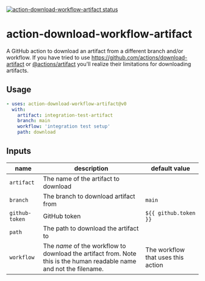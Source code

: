 <p>
  <a href="https://github.com/billyvg/action-download-workflow-artifact/actions">
    <img
    alt="action-download-workflow-artifact status"
    src="https://github.com/billyvg/action-download-workflow-artifact/workflows/test/badge.svg">
    </a>
</p>

# action-download-workflow-artifact

A GitHub action to download an artifact from a different branch and/or workflow. If you have tried to use https://github.com/actions/download-artifact or [@actions/artifact](https://www.npmjs.com/package/@actions/artifact) you'll realize their limitations for downloading artifacts.



## Usage

```yml
- uses: action-download-workflow-artifact@v0
  with:
    artifact: integration-test-artifact
    branch: main
    workflow: 'integration test setup'
    path: download
```

## Inputs

| name | description | default value |
| ---- | ----------- | ------------- |
| `artifact` | The name of the artifact to download | |
| `branch` | The branch to download artifact from | `main` |
| `github-token` | GitHub token | `${{ github.token }}` |
| `path` | The path to download the artifact to | |
| `workflow` | The *name* of the workflow to download the artifact from. Note this is the human readable name and not the filename. | The workflow that uses this action |
